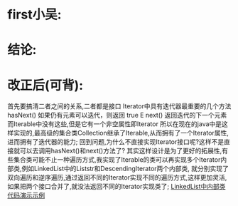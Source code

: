 # first小吴:


# 结论:


# 改正后(可背):
  首先要搞清二者之间的关系,二者都是接口
  Iterator中具有迭代器最重要的几个方法 
    hasNext() 如果仍有元素可以迭代，则返回 true
    E next()  返回迭代的下一个元素
  而Iterable中没有这些,但是它有一个非空属性即Iterator
  所以在现在的java中是这样实现的,最高级的集合类Collection继承了Iterable,从而拥有了一个Iterator属性,进而拥有了迭代器的能力;
  回到问题,为什么不直接实现Iterator接口呢?这样不是直接就可以去调用hasNext()和next()方法了?
  其实这样设计是为了更好的拓展性,有些集合类可能不止一种遍历方式,我实现了Iterable的类可以再实现多个Iterator内部类,例如LinkedList中的Liststr和DescendingIterator两个内部类,
就分别实现了双向遍历和逆序遍历,通过返回不同的Iterator实现不同的遍历方式,这样更加灵活,如果把两个接口合并了,就没法返回不同的Iterator实现类了;
  [LinkedList中内部类代码演示示例](/src/main/java/foundation/ForIterator.java)
    